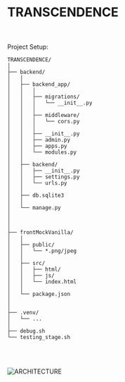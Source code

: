# TRANSCENDENCE
<br></br>
Project Setup:


```
TRANSCENDENCE/
│
├── backend/
│   │ 
│   ├── backend_app/
│   │   │
│   │   ├── migrations/
│   │   │   └── __init__.py
│   │   │
│   │   ├── middleware/
│   │   │   └── cors.py
│   │   │
│   │   ├── __init__.py
│   │   ├── admin.py
│   │   ├── apps.py
│   │   └── modules.py
│   │ 
│   ├── backend/
│   │   ├── __init__.py
│   │   ├── settings.py
│   │   └── urls.py
│   │ 
│   ├── db.sqlite3
│   │ 
│   └── manage.py
│
│
│
├── frontMockVanilla/
│   │ 
│   ├── public/
│   │   └── *.png/jpeg
│   │
│   ├── src/
│   │   ├── html/
│   │   ├── js/
│   │   └── index.html
│   │ 
│   └── package.json
│
│
├── .venv/
│   └── ...
│ 
├── debug.sh
└── testing_stage.sh
```

<br></br>

![ARCHITECTURE](frontMock/frontTest/public/arch.png)
<br></br>
